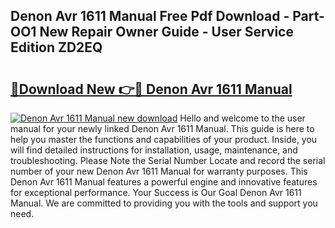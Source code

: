 ## Denon Avr 1611 Manual Free Pdf Download - Part-OO1 New Repair Owner Guide - User Service Edition ZD2EQ

# <h2><a href="http://bc42306.oget.top/?id=Denon+Avr+1611+Manual">🔗Download New 👉🔴 Denon Avr 1611 Manual</a></h2>

[![Denon Avr 1611 Manual new download](https://i.imgur.com/5g1atiW.png)](http://bc42306.oget.top/?id=Denon+Avr+1611+Manual)
Hello and welcome to the user manual for your newly linked Denon Avr 1611 Manual. This guide is here to help you master the functions and capabilities of your product. Inside, you will find detailed instructions for installation, usage, maintenance, and troubleshooting. Please Note the Serial Number Locate and record the serial number of your new Denon Avr 1611 Manual for warranty purposes. This Denon Avr 1611 Manual features a powerful engine and innovative features for exceptional performance. Your Success is Our Goal Denon Avr 1611 Manual. We are committed to providing you with the tools and support you need.
